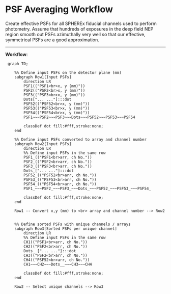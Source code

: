 # PSF Averaging Workflow

Create effective PSFs for all SPHEREx fiducial channels used to perform photometry. Assume that hundreds of exposures in the deep field NEP region smooth out PSFs azimuthally very well so that our effective, symmetrical PSFs are a good approximation. 

---
__Workflow__:


```mermaid
 graph TD;

    %% Define input PSFs on the detector plane (mm)
    subgraph Row1[Input PSFs]
        direction LR
        PSF1(("PSF1<br>x, y (mm)"))
        PSF2(("PSF2<br>x, y (mm)"))
        PSF3(("PSF3<br>x, y (mm)"))
        Dots["... ..."]:::dot
        PSF52(("PSF52<br>x, y (mm)"))
        PSF53(("PSF53<br>x, y (mm)"))
        PSF54(("PSF54<br>x, y (mm)"))
        PSF1~~~PSF2~~~PSF3~~~Dots~~~PSF52~~~PSF53~~~PSF54

        classDef dot fill:#fff,stroke:none;
    end

    %% Define input PSFs converted to array and channel number
    subgraph Row2[Input PSFs]
        direction LR
        %% Define input PSFs in the same row
        PSF1_(("PSF1<br>arr, ch No."))
        PSF2_(("PSF2<br>arr, ch No."))
        PSF3_(("PSF3<br>arr, ch No."))
        Dots_["... ..."]:::dot
        PSF52_(("PSF52<br>arr, ch No."))
        PSF53_(("PSF53<br>arr, ch No."))
        PSF54_(("PSF54<br>arr, ch No."))
        PSF1_~~~PSF2_~~~PSF3_~~~Dots_~~~PSF52_~~~PSF53_~~~PSF54_

        classDef dot fill:#fff,stroke:none;
    end

    Row1 -- Convert x,y (mm) to <br> array and channel number --> Row2


    %% Define sorted PSFs with unique channels / arrays
    subgraph Row3[Sorted PSFs per unique channel]
        direction LR
        %% Define input PSFs in the same row
        CH1(("PSF1<br>arr, ch No."))
        CH2(("PSF2<br>arr, ch No."))
        Dots__["... ..."]:::dot
        CH3(("PSF2<br>arr, ch No."))
        CH4(("PSF52<br>arr, ch No."))
        CH1~~~CH2~~~Dots__~~~CH3~~~CH4

        classDef dot fill:#fff,stroke:none;
    end

    Row2 -- Select unique channels --> Row3






```


